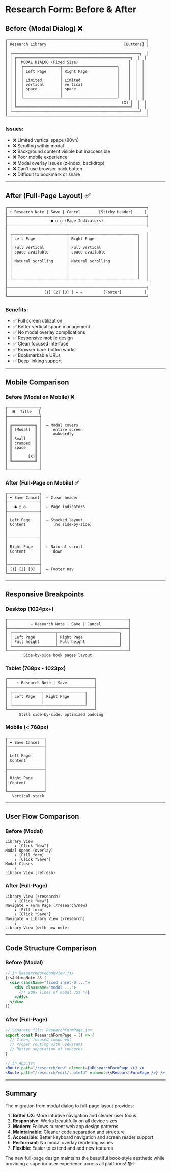 # Research Form: Before & After

## Before (Modal Dialog) ❌

```
┌─────────────────────────────────────────────────────────────┐
│ Research Library                                  [Buttons] │
│                                                              │
│ ┌────────────────────────────────────────────────────────┐  │
│ │ ╔══════════════════════════════════════════════════╗  │  │
│ │ ║  MODAL DIALOG (Fixed Size)                      ║  │  │
│ │ ║  ┌────────────────┬────────────────────────┐    ║  │  │
│ │ ║  │ Left Page      │ Right Page             │    ║  │  │
│ │ ║  │                │                        │    ║  │  │
│ │ ║  │ Limited        │ Limited                │    ║  │  │
│ │ ║  │ vertical       │ vertical               │    ║  │  │
│ │ ║  │ space          │ space                  │    ║  │  │
│ │ ║  │                │                        │    ║  │  │
│ │ ║  └────────────────┴────────────────────────┘    ║  │  │
│ │ ║                                              [X] ║  │  │
│ │ ╚══════════════════════════════════════════════════╝  │  │
│ └────────────────────────────────────────────────────────┘  │
└─────────────────────────────────────────────────────────────┘
```

### Issues:
- ❌ Limited vertical space (90vh)
- ❌ Scrolling within modal
- ❌ Background content visible but inaccessible
- ❌ Poor mobile experience
- ❌ Modal overlay issues (z-index, backdrop)
- ❌ Can't use browser back button
- ❌ Difficult to bookmark or share

---

## After (Full-Page Layout) ✅

```
┌─────────────────────────────────────────────────────────────┐
│ ⬅ Research Note | Save | Cancel        [Sticky Header]     │
├─────────────────────────────────────────────────────────────┤
│                   ● ○ ○ (Page Indicators)                   │
├─────────────────────────────────────────────────────────────┤
│                                                              │
│ ┌────────────────────────┬──────────────────────────────┐   │
│ │ Left Page              │ Right Page                   │   │
│ │                        │                              │   │
│ │ Full vertical          │ Full vertical                │   │
│ │ space available        │ space available              │   │
│ │                        │                              │   │
│ │ Natural scrolling      │ Natural scrolling            │   │
│ │                        │                              │   │
│ │                        │                              │   │
│ │                        │                              │   │
│ └────────────────────────┴──────────────────────────────┘   │
│                                                              │
├─────────────────────────────────────────────────────────────┤
│                [1] [2] [3] | ⬅ ➡         [Footer]          │
└─────────────────────────────────────────────────────────────┘
```

### Benefits:
- ✅ Full screen utilization
- ✅ Better vertical space management
- ✅ No modal overlay complications
- ✅ Responsive mobile design
- ✅ Clean focused interface
- ✅ Browser back button works
- ✅ Bookmarkable URLs
- ✅ Deep linking support

---

## Mobile Comparison

### Before (Modal on Mobile) ❌
```
┌──────────────┐
│  ☰  Title   │
├──────────────┤
│              │
│ ╔══════════╗ │  ← Modal covers
│ ║ [Modal]  ║ │     entire screen
│ ║          ║ │     awkwardly
│ ║ Small    ║ │
│ ║ cramped  ║ │
│ ║ space    ║ │
│ ║          ║ │
│ ║       [X]║ │
│ ╚══════════╝ │
│              │
└──────────────┘
```

### After (Full-Page on Mobile) ✅
```
┌──────────────┐
│ ⬅ Save Cancel│  ← Clean header
├──────────────┤
│   ● ○ ○      │  ← Page indicators
├──────────────┤
│              │
│ Left Page    │  ← Stacked layout
│ Content      │     (no side-by-side)
│              │
│              │
├──────────────┤
│              │
│ Right Page   │  ← Natural scroll
│ Content      │     down
│              │
│              │
├──────────────┤
│ [1] [2] [3]  │  ← Footer nav
└──────────────┘
```

---

## Responsive Breakpoints

### Desktop (1024px+)
```
┌─────────────────────────────────────────────────────┐
│          ⬅ Research Note | Save | Cancel            │
├─────────────────────────────────────────────────────┤
│ ┌───────────────────┬───────────────────────────┐   │
│ │ Left Page         │ Right Page                │   │
│ │ Full height       │ Full height               │   │
│ └───────────────────┴───────────────────────────┘   │
└─────────────────────────────────────────────────────┘
        Side-by-side book pages layout
```

### Tablet (768px - 1023px)
```
┌──────────────────────────────────────┐
│    ⬅ Research Note | Save            │
├──────────────────────────────────────┤
│ ┌─────────────┬──────────────────┐   │
│ │ Left Page   │ Right Page       │   │
│ │             │                  │   │
│ └─────────────┴──────────────────┘   │
└──────────────────────────────────────┘
      Still side-by-side, optimized padding
```

### Mobile (< 768px)
```
┌────────────────┐
│ ⬅ Save Cancel  │
├────────────────┤
│                │
│ Left Page      │
│ Content        │
│                │
├────────────────┤
│                │
│ Right Page     │
│ Content        │
│                │
└────────────────┘
   Vertical stack
```

---

## User Flow Comparison

### Before (Modal)
```
Library View
    ↓ [Click "New"]
Modal Opens (overlay)
    ↓ [Fill form]
    ↓ [Click "Save"]
Modal Closes
    ↓
Library View (refresh)
```

### After (Full-Page)
```
Library View (/research)
    ↓ [Click "New"]
Navigate → Form Page (/research/new)
    ↓ [Fill form]
    ↓ [Click "Save"]
Navigate → Library View (/research)
    ↓
Library View (with new note)
```

---

## Code Structure Comparison

### Before (Modal)
```jsx
// In ResearchNotebookView.jsx
{isAddingNote && (
  <div className="fixed inset-0 ...">
    <div className="modal ...">
      {/* 200+ lines of modal JSX */}
    </div>
  </div>
)}
```

### After (Full-Page)
```jsx
// Separate file: ResearchFormPage.jsx
export const ResearchFormPage = () => {
  // Clean, focused component
  // Proper routing with useParams
  // Better separation of concerns
}

// In App.jsx
<Route path="/research/new" element={<ResearchFormPage />} />
<Route path="/research/edit/:noteId" element={<ResearchFormPage />} />
```

---

## Summary

The migration from modal dialog to full-page layout provides:

1. **Better UX**: More intuitive navigation and clearer user focus
2. **Responsive**: Works beautifully on all device sizes
3. **Modern**: Follows current web app design patterns
4. **Maintainable**: Cleaner code separation and structure
5. **Accessible**: Better keyboard navigation and screen reader support
6. **Performant**: No modal overlay rendering issues
7. **Flexible**: Easier to extend and add new features

The new full-page design maintains the beautiful book-style aesthetic while providing a superior user experience across all platforms! 📚✨
